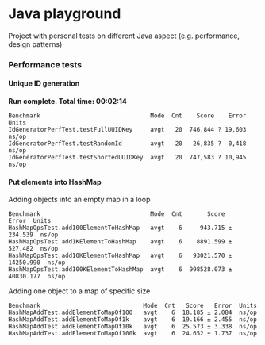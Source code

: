 # Java playground

Project with personal tests on different Java aspect (e.g. performance, design patterns)

### Performance tests

#### Unique ID generation 

**Run complete. Total time: 00:02:14**

```
Benchmark                               Mode  Cnt    Score    Error  Units
IdGeneratorPerfTest.testFullUUIDKey     avgt   20  746,844 ? 19,603  ns/op
IdGeneratorPerfTest.testRandomId        avgt   20   26,835 ?  0,418  ns/op
IdGeneratorPerfTest.testShortedUUIDKey  avgt   20  747,583 ? 10,945  ns/op
```

#### Put elements into HashMap

Adding objects into an empty map in a loop
```
Benchmark                               Mode  Cnt       Score       Error  Units
HashMapOpsTest.add100ElementToHashMap   avgt    6     943.715 ±   234.539  ns/op
HashMapOpsTest.add1KElementToHashMap    avgt    6    8891.599 ±   527.482  ns/op
HashMapOpsTest.add10KElementToHashMap   avgt    6   93021.570 ± 14250.990  ns/op
HashMapOpsTest.add100KElementToHashMap  avgt    6  998528.073 ± 40830.177  ns/op
```

Adding one object to a map of specific size
```
Benchmark                             Mode  Cnt   Score   Error  Units
HashMapAddTest.addElementToMapOf100   avgt    6  18.185 ± 2.084  ns/op
HashMapAddTest.addElementToMapOf1k    avgt    6  19.166 ± 2.455  ns/op
HashMapAddTest.addElementToMapOf10k   avgt    6  25.573 ± 3.338  ns/op
HashMapAddTest.addElementToMapOf100k  avgt    6  24.652 ± 1.737  ns/op
```